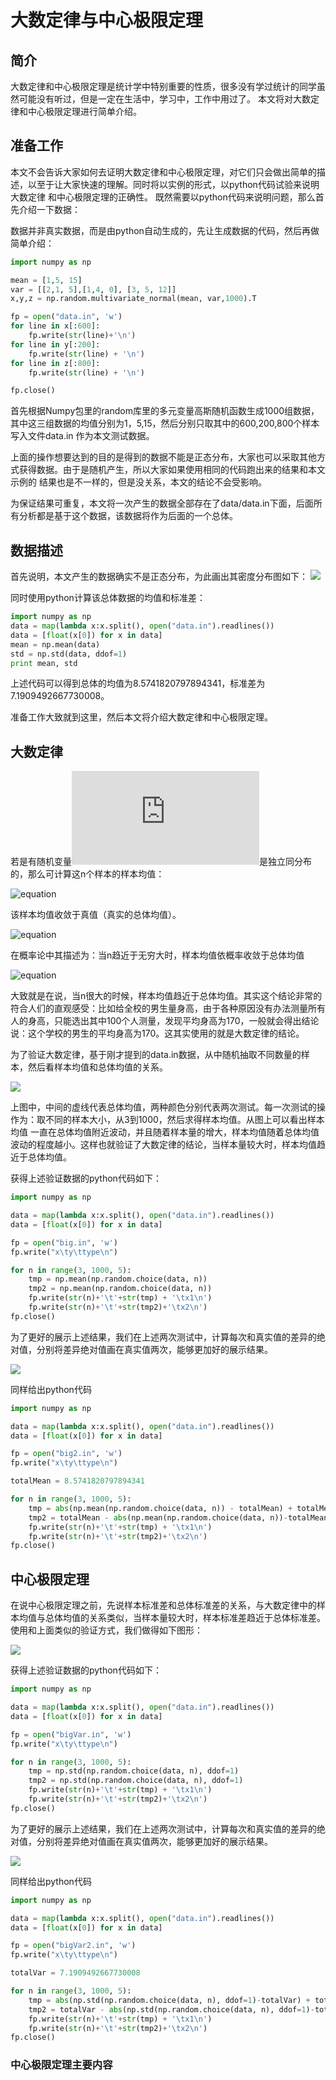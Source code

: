# 大数定律与中心极限定理

## 简介

大数定律和中心极限定理是统计学中特别重要的性质，很多没有学过统计的同学虽然可能没有听过，但是一定在生活中，学习中，工作中用过了。
本文将对大数定律和中心极限定理进行简单介绍。

## 准备工作

本文不会告诉大家如何去证明大数定律和中心极限定理，对它们只会做出简单的描述，以至于让大家快速的理解。同时将以实例的形式，以python代码试验来说明大数定律
和中心极限定理的正确性。
既然需要以python代码来说明问题，那么首先介绍一下数据：

数据并非真实数据，而是由python自动生成的，先让生成数据的代码，然后再做简单介绍：

```python
import numpy as np

mean = [1,5, 15]
var = [[2,1, 5],[1,4, 0], [3, 5, 12]]
x,y,z = np.random.multivariate_normal(mean, var,1000).T

fp = open("data.in", 'w')
for line in x[:600]:
    fp.write(str(line)+'\n')
for line in y[:200]:
    fp.write(str(line) + '\n')
for line in z[:800]:
    fp.write(str(line) + '\n')

fp.close()
```

首先根据Numpy包里的random库里的多元变量高斯随机函数生成1000组数据，其中这三组数据的均值分别为1，5,15，然后分别只取其中的600,200,800个样本写入文件data.in
作为本文测试数据。

上面的操作想要达到的目的是得到的数据不能是正态分布，大家也可以采取其他方式获得数据。由于是随机产生，所以大家如果使用相同的代码跑出来的结果和本文示例的
结果也是不一样的，但是没关系，本文的结论不会受影响。

为保证结果可重复，本文将一次产生的数据全部存在了data/data.in下面，后面所有分析都是基于这个数据，该数据将作为后面的一个总体。

## 数据描述

首先说明，本文产生的数据确实不是正态分布，为此画出其密度分布图如下：
![](https://github.com/NGSHotpot/Statistics/blob/master/images/1.png)

同时使用python计算该总体数据的均值和标准差：

```python
import numpy as np
data = map(lambda x:x.split(), open("data.in").readlines())
data = [float(x[0]) for x in data]
mean = np.mean(data)
std = np.std(data, ddof=1)
print mean, std
```
上述代码可以得到总体的均值为8.5741820797894341，标准差为7.1909492667730008。

准备工作大致就到这里，然后本文将介绍大数定律和中心极限定理。

## 大数定律

若是有随机变量![equation](http://latex.codecogs.com/gif.latex?X_1,X_2,...,X_n)是独立同分布的，那么可计算这n个样本的样本均值：

![equation](http://latex.codecogs.com/gif.latex?\overline{X_n}=\frac{1}{n}(X_1+X_2+,...,+X_n))

该样本均值收敛于真值（真实的总体均值）。

![equation](http://latex.codecogs.com/gif.latex?\lim_{n\rightarrow\infty}{\overline{X_n}}=\mu)

在概率论中其描述为：当n趋近于无穷大时，样本均值依概率收敛于总体均值

![equation](http://latex.codecogs.com/gif.latex?\lim_{n\rightarrow\infty}{P\{\vert{Y_n-E(Y_n)}\vert\geq\epsilon\}}=0)


大致就是在说，当n很大的时候，样本均值趋近于总体均值。其实这个结论非常的符合人们的直观感受：比如给全校的男生量身高，由于各种原因没有办法测量所有人的身高，只能选出其中100个人测量，发现平均身高为170，一般就会得出结论说：这个学校的男生的平均身高为170。这其实使用的就是大数定律的结论。

为了验证大数定律，基于刚才提到的data.in数据，从中随机抽取不同数量的样本，然后看样本均值和总体均值的关系。

![](https://github.com/NGSHotpot/Statistics/blob/master/images/2.png)

上图中，中间的虚线代表总体均值，两种颜色分别代表两次测试。每一次测试的操作为：取不同的样本大小，从3到1000，然后求得样本均值。从图上可以看出样本均值
一直在总体均值附近波动，并且随着样本量的增大，样本均值随着总体均值波动的程度越小。这样也就验证了大数定律的结论，当样本量较大时，样本均值趋近于总体均值。

获得上述验证数据的python代码如下：

```python
import numpy as np

data = map(lambda x:x.split(), open("data.in").readlines())
data = [float(x[0]) for x in data]

fp = open("big.in", 'w')
fp.write("x\ty\ttype\n")

for n in range(3, 1000, 5):
    tmp = np.mean(np.random.choice(data, n))
    tmp2 = np.mean(np.random.choice(data, n))
    fp.write(str(n)+'\t'+str(tmp) + '\tx1\n')
    fp.write(str(n)+'\t'+str(tmp2)+'\tx2\n')
fp.close()

```

为了更好的展示上述结果，我们在上述两次测试中，计算每次和真实值的差异的绝对值，分别将差异绝对值画在真实值两次，能够更加好的展示结果。

![](https://github.com/NGSHotpot/Statistics/blob/master/images/4.png)

同样给出python代码

```python
import numpy as np

data = map(lambda x:x.split(), open("data.in").readlines())
data = [float(x[0]) for x in data]

fp = open("big2.in", 'w')
fp.write("x\ty\ttype\n")

totalMean = 8.5741820797894341

for n in range(3, 1000, 5):
    tmp = abs(np.mean(np.random.choice(data, n)) - totalMean) + totalMean
    tmp2 = totalMean - abs(np.mean(np.random.choice(data, n))-totalMean)
    fp.write(str(n)+'\t'+str(tmp) + '\tx1\n')
    fp.write(str(n)+'\t'+str(tmp2)+'\tx2\n')
fp.close()
```

## 中心极限定理

在说中心极限定理之前，先说样本标准差和总体标准差的关系，与大数定律中的样本均值与总体均值的关系类似，当样本量较大时，样本标准差趋近于总体标准差。
使用和上面类似的验证方式，我们做得如下图形：

![](https://github.com/NGSHotpot/Statistics/blob/master/images/3.png)

获得上述验证数据的python代码如下：

```python
import numpy as np

data = map(lambda x:x.split(), open("data.in").readlines())
data = [float(x[0]) for x in data]

fp = open("bigVar.in", 'w')
fp.write("x\ty\ttype\n")

for n in range(3, 1000, 5):
    tmp = np.std(np.random.choice(data, n), ddof=1)
    tmp2 = np.std(np.random.choice(data, n), ddof=1)
    fp.write(str(n)+'\t'+str(tmp) + '\tx1\n')
    fp.write(str(n)+'\t'+str(tmp2)+'\tx2\n')
fp.close()
```

为了更好的展示上述结果，我们在上述两次测试中，计算每次和真实值的差异的绝对值，分别将差异绝对值画在真实值两次，能够更加好的展示结果。

![](https://github.com/NGSHotpot/Statistics/blob/master/images/5.png)

同样给出python代码

```python
import numpy as np

data = map(lambda x:x.split(), open("data.in").readlines())
data = [float(x[0]) for x in data]

fp = open("bigVar2.in", 'w')
fp.write("x\ty\ttype\n")

totalVar = 7.1909492667730008

for n in range(3, 1000, 5):
    tmp = abs(np.std(np.random.choice(data, n), ddof=1)-totalVar) + totalVar
    tmp2 = totalVar - abs(np.std(np.random.choice(data, n), ddof=1)-totalVar)
    fp.write(str(n)+'\t'+str(tmp) + '\tx1\n')
    fp.write(str(n)+'\t'+str(tmp2)+'\tx2\n')
fp.close()
```

### 中心极限定理主要内容



